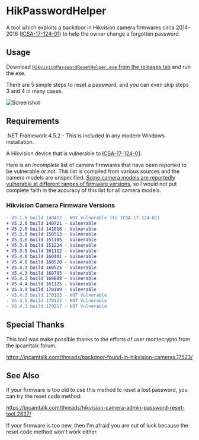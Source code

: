 # HikPasswordHelper
A tool which exploits a backdoor in Hikvision camera firmwares circa 2014-2016 ([ICSA-17-124-01](http://seclists.org/fulldisclosure/2017/Sep/23)) to help the owner change a forgotten password.

## Usage

Download [`HikvisionPasswordResetHelper.exe` from the releases tab](https://github.com/bp2008/HikPasswordHelper/releases) and run the exe.

There are 5 simple steps to reset a password, and you can even skip steps 3 and 4 in many cases.

![Screenshot](https://i.imgur.com/3uAzhaR.png)

## Requirements

.NET Framework 4.5.2 - This is included in any modern Windows installation.

A Hikvision device that is vulnerable to [ICSA-17-124-01](http://seclists.org/fulldisclosure/2017/Sep/23).

Here is an *incomplete* list of camera firmwares that have been reported to be vulnerable or not.  This list is compiled from various sources and the camera models are unspecified.  [Some camera models are reportedly vulnerable at different ranges of firmware versions](https://ics-cert.us-cert.gov/advisories/ICSA-17-124-01), so I would not put complete faith in the accuracy of this list for all camera models.

### Hikvision Camera Firmware Versions
```diff
- V5.1.6 build 140412 - NOT Vulnerable (to ICSA-17-124-01)  
+ V5.2.0 build 140721 - Vulnerable  
+ V5.2.0 build 141016 - Vulnerable  
+ V5.3.0 build 150513 - Vulnerable  
+ V5.3.6 build 151105 - Vulnerable  
+ V5.3.8 build 151224 - Vulnerable
+ V5.3.5 build 161112 - Vulnerable  
+ V5.4.0 build 160401 - Vulnerable  
+ V5.4.0 build 160520 - Vulnerable  
+ V5.4.1 build 160525 - Vulnerable
+ V5.4.3 build 160705 - Vulnerable  
+ V5.4.3 build 160808 - Vulnerable  
+ V5.4.4 build 161125 - Vulnerable  
+ V5.3.9 build 170109 - Vulnerable  
- V5.4.3 build 170123 - NOT Vulnerable  
- V5.4.5 Build 170123 - NOT Vulnerable  
- V5.4.3 build 170217 - NOT Vulnerable  
```

## Special Thanks

This tool was make possible thanks to the efforts of user montecrypto from the ipcamtalk forum.

https://ipcamtalk.com/threads/backdoor-found-in-hikvision-cameras.17523/

## See Also

If your firmware is too old to use this method to reset a lost password, you can try the reset code method:

https://ipcamtalk.com/threads/hikvision-camera-admin-password-reset-tool.2837/

If your firmware is too new, then I'm afraid you are out of luck because the reset code method won't work either.
